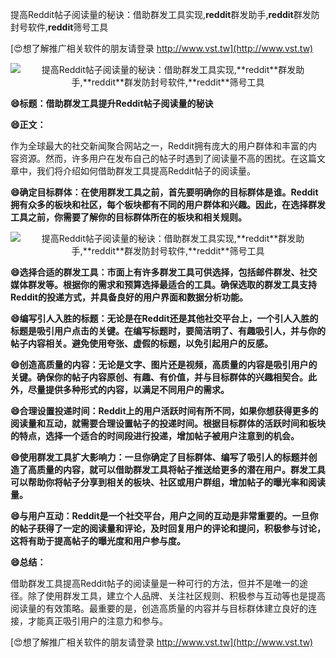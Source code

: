 提高Reddit帖子阅读量的秘诀：借助群发工具实现,**reddit**群发助手,**reddit**群发防封号软件,**reddit**筛号工具

[😍想了解推广相关软件的朋友请登录 http://www.vst.tw](http://www.vst.tw)

 <center><img src="https://vst.tw/MP4/tuiguang/png/2.png" alt="提高Reddit帖子阅读量的秘诀：借助群发工具实现,**reddit**群发助手,**reddit**群发防封号软件,**reddit**筛号工具"></center>

**😄标题：借助群发工具提升Reddit帖子阅读量的秘诀**

**😄正文：**

作为全球最大的社交新闻聚合网站之一，Reddit拥有庞大的用户群体和丰富的内容资源。然而，许多用户在发布自己的帖子时遇到了阅读量不高的困扰。在这篇文章中，我们将介绍如何借助群发工具提高Reddit帖子的阅读量。

**😄确定目标群体：在使用群发工具之前，首先要明确你的目标群体是谁。Reddit拥有众多的板块和社区，每个板块都有不同的用户群体和兴趣。因此，在选择群发工具之前，你需要了解你的目标群体所在的板块和相关规则。**

 <center><img src="https://vst.tw/MP4/tuiguang/png/0.png" alt="提高Reddit帖子阅读量的秘诀：借助群发工具实现,**reddit**群发助手,**reddit**群发防封号软件,**reddit**筛号工具"></center>

**😄选择合适的群发工具：市面上有许多群发工具可供选择，包括邮件群发、社交媒体群发等。根据你的需求和预算选择最适合的工具。确保选取的群发工具支持Reddit的投递方式，并具备良好的用户界面和数据分析功能。**

**😄编写引人入胜的标题：无论是在Reddit还是其他社交平台上，一个引人入胜的标题是吸引用户点击的关键。在编写标题时，要简洁明了、有趣吸引人，并与你的帖子内容相关。避免使用夸张、虚假的标题，以免引起用户的反感。**

**😄创造高质量的内容：无论是文字、图片还是视频，高质量的内容是吸引用户的关键。确保你的帖子内容原创、有趣、有价值，并与目标群体的兴趣相契合。此外，尽量提供多种形式的内容，以满足不同用户的需求。**

**😄合理设置投递时间：Reddit上的用户活跃时间有所不同，如果你想获得更多的阅读量和互动，就需要合理设置帖子的投递时间。根据目标群体的活跃时间和板块的特点，选择一个适合的时间段进行投递，增加帖子被用户注意到的机会。**

**😄使用群发工具扩大影响力：一旦你确定了目标群体、编写了吸引人的标题并创造了高质量的内容，就可以借助群发工具将帖子推送给更多的潜在用户。群发工具可以帮助你将帖子分享到相关的板块、社区或用户群组，增加帖子的曝光率和阅读量。**

**😄与用户互动：Reddit是一个社交平台，用户之间的互动是非常重要的。一旦你的帖子获得了一定的阅读量和评论，及时回复用户的评论和提问，积极参与讨论，这将有助于提高帖子的曝光度和用户参与度。**

**😄总结：**

借助群发工具提高Reddit帖子的阅读量是一种可行的方法，但并不是唯一的途径。除了使用群发工具，建立个人品牌、关注社区规则、积极参与互动等也是提高阅读量的有效策略。最重要的是，创造高质量的内容并与目标群体建立良好的连接，才能真正吸引用户的注意力和参与。

[😍想了解推广相关软件的朋友请登录 http://www.vst.tw](http://www.vst.tw)



